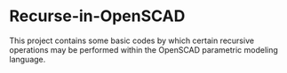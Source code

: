 # Recurse-in-OpenSCAD
This project contains some basic codes by which certain recursive operations may be performed within the OpenSCAD parametric modeling language.
